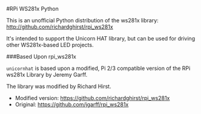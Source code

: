 #RPi WS281x Python

This is an unofficial Python distribution of the ws281x library: http://github.com/richardghirst/rpi_ws281x

It's intended to support the Unicorn HAT library, but can be used for driving other WS281x-based LED projects.

###Based Upon rpi_ws281x

`unicornhat` is based upon a modified, Pi 2/3 compatible version of the RPi ws281x Library by Jeremy Garff.

The library was modified by Richard Hirst.

* Modified version: https://github.com/richardghirst/rpi_ws281x
* Original: https://github.com/jgarff/rpi_ws281x
